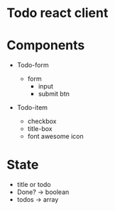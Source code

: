 # Todo react client


# Components 

- Todo-form
  - form
    - input
    - submit btn

- Todo-item 
  - checkbox
  - title-box
  - font awesome icon

# State
- title or todo
- Done? -> boolean
- todos -> array